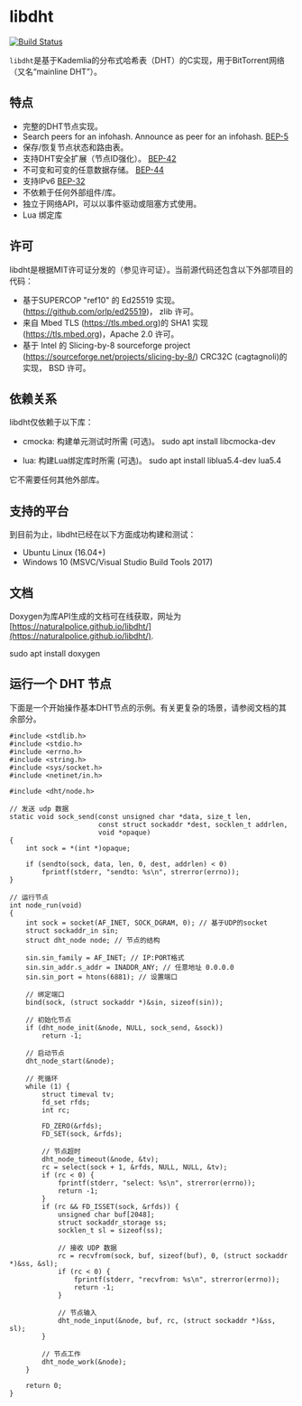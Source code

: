 libdht
======

[![Build Status](https://travis-ci.com/naturalpolice/libdht.svg?branch=master)](https://travis-ci.com/naturalpolice/libdht)

`libdht`是基于Kademlia的分布式哈希表（DHT）的C实现，用于BitTorrent网络（又名“mainline DHT”）。

特点
--------

* 完整的DHT节点实现。
* Search peers for an infohash. Announce as peer for an infohash.
  [BEP-5](https://www.bittorrent.org/beps/bep_0005.html)
* 保存/恢复节点状态和路由表。
* 支持DHT安全扩展（节点ID强化）。
  [BEP-42](https://www.bittorrent.org/beps/bep_0042.html)
* 不可变和可变的任意数据存储。
  [BEP-44](https://www.bittorrent.org/beps/bep_0044.html)
* 支持IPv6 [BEP-32](https://www.bittorrent.org/beps/bep_0032.html)
* 不依赖于任何外部组件/库。
* 独立于网络API，可以以事件驱动或阻塞方式使用。
* Lua 绑定库

许可
-------

libdht是根据MIT许可证分发的（参见许可证）。当前源代码还包含以下外部项目的代码：

* 基于SUPERCOP "ref10" 的 Ed25519 实现。 (https://github.com/orlp/ed25519)， zlib 许可。
* 来自 Mbed TLS (https://tls.mbed.org)的 SHA1 实现 (https://tls.mbed.org)，Apache 2.0 许可。
* 基于 Intel 的 Slicing-by-8 sourceforge project (https://sourceforge.net/projects/slicing-by-8/) CRC32C (cagtagnoli)的实现， BSD 许可。

依赖关系
------------

libdht仅依赖于以下库：

* cmocka: 构建单元测试时所需 (可选)。
  sudo apt install libcmocka-dev
  
* lua: 构建Lua绑定库时所需 (可选)。
  sudo apt install liblua5.4-dev lua5.4

它不需要任何其他外部库。

支持的平台
-------------------

到目前为止，libdht已经在以下方面成功构建和测试：

* Ubuntu Linux (16.04+)
* Windows 10 (MSVC/Visual Studio Build Tools 2017)

文档
-------------
Doxygen为库API生成的文档可在线获取，网址为 [https://naturalpolice.github.io/libdht/](https://naturalpolice.github.io/libdht/).

  sudo apt install doxygen

运行一个 DHT 节点
------------------

下面是一个开始操作基本DHT节点的示例。有关更复杂的场景，请参阅文档的其余部分。

    #include <stdlib.h>
    #include <stdio.h>
    #include <errno.h>
    #include <string.h>
    #include <sys/socket.h>
    #include <netinet/in.h>

    #include <dht/node.h>

    // 发送 udp 数据
    static void sock_send(const unsigned char *data, size_t len,
                          const struct sockaddr *dest, socklen_t addrlen,
                          void *opaque)
    {
        int sock = *(int *)opaque;

        if (sendto(sock, data, len, 0, dest, addrlen) < 0)
            fprintf(stderr, "sendto: %s\n", strerror(errno));
    }

    // 运行节点
    int node_run(void)
    {
        int sock = socket(AF_INET, SOCK_DGRAM, 0); // 基于UDP的socket
        struct sockaddr_in sin;
        struct dht_node node; // 节点的结构

        sin.sin_family = AF_INET; // IP:PORT格式
        sin.sin_addr.s_addr = INADDR_ANY; // 任意地址 0.0.0.0
        sin.sin_port = htons(6881); // 设置端口

        // 绑定端口
        bind(sock, (struct sockaddr *)&sin, sizeof(sin));

        // 初始化节点
        if (dht_node_init(&node, NULL, sock_send, &sock))
            return -1;

        // 启动节点
        dht_node_start(&node);

        // 死循环
        while (1) {
            struct timeval tv;
            fd_set rfds;
            int rc;

            FD_ZERO(&rfds);
            FD_SET(sock, &rfds);

            // 节点超时
            dht_node_timeout(&node, &tv);
            rc = select(sock + 1, &rfds, NULL, NULL, &tv);
            if (rc < 0) {
                fprintf(stderr, "select: %s\n", strerror(errno));
                return -1;
            }
            if (rc && FD_ISSET(sock, &rfds)) {
                unsigned char buf[2048];
                struct sockaddr_storage ss;
                socklen_t sl = sizeof(ss);

                // 接收 UDP 数据
                rc = recvfrom(sock, buf, sizeof(buf), 0, (struct sockaddr *)&ss, &sl);
                if (rc < 0) {
                    fprintf(stderr, "recvfrom: %s\n", strerror(errno));
                    return -1;
                }

                // 节点输入
                dht_node_input(&node, buf, rc, (struct sockaddr *)&ss, sl);
            }

            // 节点工作
            dht_node_work(&node);
        }

        return 0;
    }
